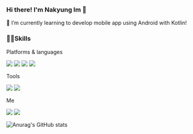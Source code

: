 ### Hi there! I'm Nakyung Im 👋

<!--
**NakyungIm/NakyungIm** is a ✨ _special_ ✨ repository because its `README.md` (this file) appears on your GitHub profile.

Here are some ideas to get you started:

- 🔭 I’m currently working on ...
- 🌱 I’m currently learning ...
- 👯 I’m looking to collaborate on ...
- 🤔 I’m looking for help with ...
- 💬 Ask me about ...
- 📫 How to reach me: ...
- 😄 Pronouns: ...
- ⚡ Fun fact: ...
-->

🌱 I’m currently learning to develop mobile app using Android with Kotlin!


### 💪🏻Skills
Platforms & languages

<img src="https://img.shields.io/badge/Python-3776AB?style=flat-square&logo=Python&logoColor=white"/> <img src="https://img.shields.io/badge/JavaScript-F7DF1E?style=flat-square&logo=JavaScript&logoColor=white"/> <img src="https://img.shields.io/badge/React-61DAFB?style=flat-square&logo=React&logoColor=white"/> <img src="https://img.shields.io/badge/Google Cloud-4285F4?style=flat-square&logo=Google Cloud&logoColor=white"/>

Tools

<img src="https://img.shields.io/badge/Git-F05032?style=flat-square&logo=Git&logoColor=white"/> <img src="https://img.shields.io/badge/Visual Studio Code-007ACC?style=flat-square&logo=Visual Studio Code&logoColor=white"/>

Me

<a href="https://nakyungim.tistory.com/" target="_blank"><img src="https://img.shields.io/badge/Blog-ff69b4?style=flat-square&logo=Blogger&logoColor=white"/></a> <a href="https://www.linkedin.com/in/nakyung-im-236062210/" target="_blank"><img src="https://img.shields.io/badge/LinkedIn-0A66C2?style=flat-square&logo=LinkedIn&logoColor=white"/></a>


![Anurag's GitHub stats](https://github-readme-stats.vercel.app/api?username=NakyungIm&theme=buefy&show_icons=true)
